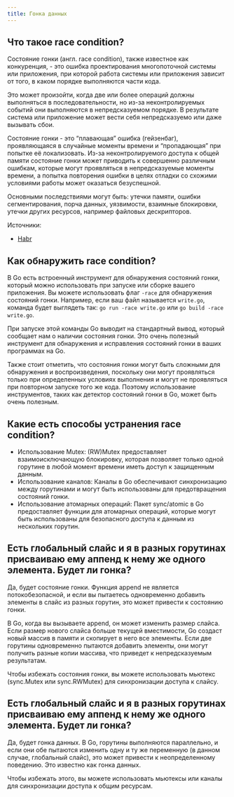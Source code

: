 ```yaml
---
title: Гонка данных
---
```


## Что такое race condition?

Состояние гонки (англ. race condition), также известное как конкуренция, - это ошибка проектирования многопоточной системы или приложения, при которой работа системы или приложения зависит от того, в каком порядке выполняются части кода.

Это может произойти, когда две или более операций должны выполняться в последовательности, но из-за неконтролируемых событий они выполняются в непредсказуемом порядке. В результате система или приложение может вести себя непредсказуемо или даже вызывать сбои.

Состояние гонки - это “плавающая” ошибка (гейзенбаг), проявляющаяся в случайные моменты времени и “пропадающая” при попытке её локализовать. Из-за неконтролируемого доступа к общей памяти состояние гонки может приводить к совершенно различным ошибкам, которые могут проявляться в непредсказуемые моменты времени, а попытка повторения ошибки в целях отладки со схожими условиями работы может оказаться безуспешной.

Основными последствиями могут быть: утечки памяти, ошибки сегментирования, порча данных, уязвимости, взаимные блокировки, утечки других ресурсов, например файловых дескрипторов.

Источники:
- [Habr](https://habr.com/ru/articles/764234/)

## Как обнаружить race condition?
В Go есть встроенный инструмент для обнаружения состояний гонки, который можно использовать при запуске или сборке вашего приложения. Вы можете использовать флаг `-race` для обнаружения состояний гонки. Например, если ваш файл называется `write.go`, команда будет выглядеть так: `go run -race write.go` или `go build -race write.go`.

При запуске этой команды Go выводит на стандартный вывод, который сообщает нам о наличии состояния гонки. Это очень полезный инструмент для обнаружения и исправления состояний гонки в ваших программах на Go.

Также стоит отметить, что состояния гонки могут быть сложными для обнаружения и воспроизведения, поскольку они могут проявляться только при определенных условиях выполнения и могут не проявляться при повторном запуске того же кода. Поэтому использование инструментов, таких как детектор состояний гонки в Go, может быть очень полезным.

## Какие есть способы устранения race condition?

- Использование Mutex: (RW)Mutex предоставляет взаимоисключающую блокировку, которая позволяет только одной горутине в любой момент времени иметь доступ к защищенным данным.
- Использование каналов: Каналы в Go обеспечивают синхронизацию между горутинами и могут быть использованы для предотвращения состояний гонки.
- Использование атомарных операций: Пакет sync/atomic в Go предоставляет функции для атомарных операций, которые могут быть использованы для безопасного доступа к данным из нескольких горутин.

## Есть глобальный слайс и я в разных горутинах присваиваю ему аппенд к нему же одного элемента. Будет ли гонка?

Да, будет состояние гонки. Функция append не является потокобезопасной, и если вы пытаетесь одновременно добавить элементы в слайс из разных горутин, это может привести к состоянию гонки.

В Go, когда вы вызываете append, он может изменить размер слайса. Если размер нового слайса больше текущей вместимости, Go создаст новый массив в памяти и скопирует в него все элементы. Если две горутины одновременно пытаются добавить элементы, они могут получить разные копии массива, что приведет к непредсказуемым результатам.

Чтобы избежать состояния гонки, вы можете использовать мьютекс (sync.Mutex или sync.RWMutex) для синхронизации доступа к слайсу.

## Есть глобальный слайс и я в разных горутинах присваиваю ему аппенд к нему же одного элемента. Будет ли гонка?

Да, будет гонка данных. В Go, горутины выполняются параллельно, и если они обе пытаются изменить одну и ту же переменную (в данном случае, глобальный слайс), это может привести к неопределенному поведению. Это известно как гонка данных.

Чтобы избежать этого, вы можете использовать мьютексы или каналы для синхронизации доступа к общим ресурсам.
